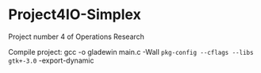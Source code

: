 # Project4IO-Simplex
Project number 4 of Operations Research 

Compile project:
	gcc -o gladewin main.c -Wall `pkg-config --cflags --libs gtk+-3.0` -export-dynamic

